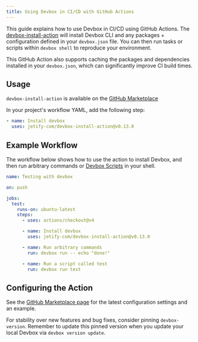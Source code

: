```yaml
---
title: Using Devbox in CI/CD with GitHub Actions
---
```


This guide explains how to use Devbox in CI/CD using GitHub Actions. The [devbox-install-action](https://github.com/marketplace/actions/devbox-installer) will install Devbox CLI and any packages + configuration defined in your `devbox.json` file. You can then run tasks or scripts within `devbox shell` to reproduce your environment.

This GitHub Action also supports caching the packages and dependencies installed in your `devbox.json`, which can significantly improve CI build times. 

## Usage

`devbox-install-action` is available on the [GitHub Marketplace](https://github.com/marketplace/actions/devbox-installer) 

In your project's workflow YAML, add the following step: 

```yaml
- name: Install devbox
  uses: jetify-com/devbox-install-action@v0.13.0
```

## Example Workflow

The workflow below shows how to use the action to install Devbox, and then run arbitrary commands or [Devbox Scripts](../guides/scripts.md) in your shell.

```yaml
name: Testing with devbox

on: push

jobs:
  test:
    runs-on: ubuntu-latest
    steps:
      - uses: actions/checkout@v4

      - name: Install devbox
        uses: jetify-com/devbox-install-action@v0.13.0

      - name: Run arbitrary commands
        run: devbox run -- echo "done!"

      - name: Run a script called test
        run: devbox run test
```

## Configuring the Action

See the [GitHub Marketplace page](https://github.com/marketplace/actions/devbox-installer) for the latest configuration settings and an example.

For stability over new features and bug fixes, consider pinning `devbox-version`. Remember to update this pinned version when you update your local Devbox via `devbox version update`.
